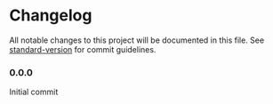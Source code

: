 # Changelog

All notable changes to this project will be documented in this file. See [standard-version](https://github.com/conventional-changelog/standard-version) for commit guidelines.

### 0.0.0

Initial commit

